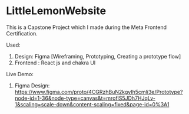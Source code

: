 # LittleLemonWebsite

This is a Capstone Project which I made during the Meta Frontend Certification.


Used:
1. Design: Figma [Wireframing, Prototyping, Creating a prototype flow]
2. Frontend : React js and chakra UI

Live Demo:
1. Figma Design: https://www.figma.com/proto/4CGRzhBuN2kgyIh5cmli3e/Prototype?node-id=1-36&node-type=canvas&t=mroflS5JDh7HJqLv-1&scaling=scale-down&content-scaling=fixed&page-id=0%3A1
